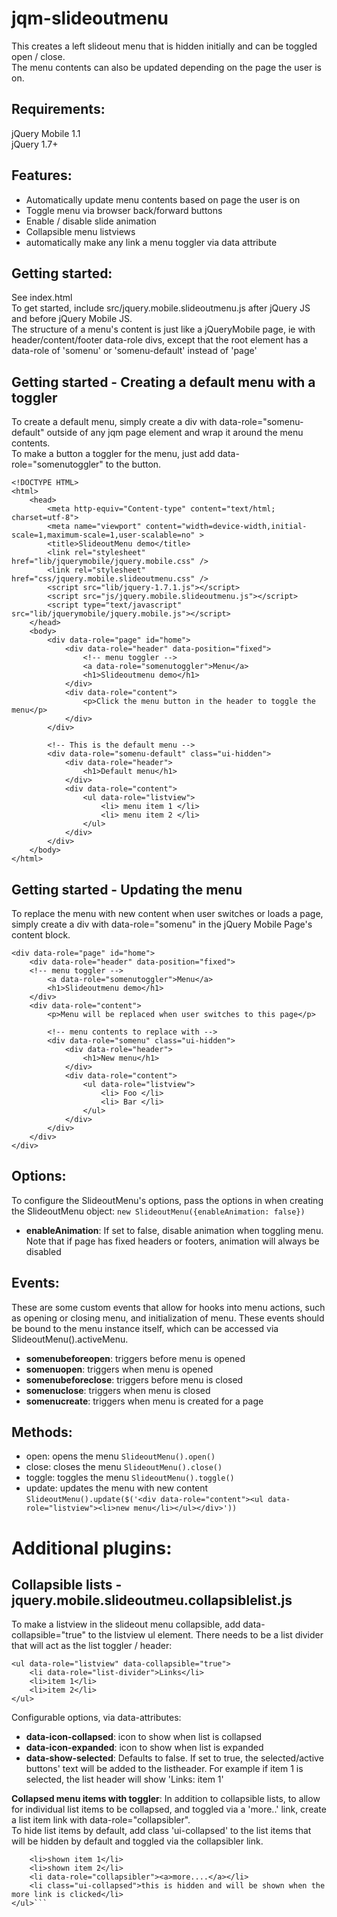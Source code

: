 jqm-slideoutmenu
================

This creates a left slideout menu that is hidden initially and can be toggled open / close. <br />
The menu contents can also be updated depending on the page the user is on.

Requirements:
-------------
jQuery Mobile 1.1 <br />
jQuery 1.7+

Features:
---------
- Automatically update menu contents based on page the user is on
- Toggle menu via browser back/forward buttons
- Enable / disable slide animation
- Collapsible menu listviews
- automatically make any link a menu toggler via data attribute

Getting started:
----------------
See index.html <br />
To get started, include src/jquery.mobile.slideoutmenu.js after jQuery JS and before jQuery Mobile JS. <br/>
The structure of a menu's content is just like a jQueryMobile page, ie with header/content/footer data-role divs, except that the root element has a data-role of 'somenu' or 'somenu-default' instead of 'page'

Getting started - Creating a default menu with a toggler
--------------------------------------------------------
To create a default menu, simply create a div with data-role="somenu-default" outside of any jqm page element and wrap it around the menu contents. <br />
To make a button a toggler for the menu, just add data-role="somenutoggler" to the button.
```
<!DOCTYPE HTML>
<html>
	<head>
		<meta http-equiv="Content-type" content="text/html; charset=utf-8">
		<meta name="viewport" content="width=device-width,initial-scale=1,maximum-scale=1,user-scalable=no" >
		<title>SlideoutMenu demo</title>
		<link rel="stylesheet" href="lib/jquerymobile/jquery.mobile.css" />
		<link rel="stylesheet"  href="css/jquery.mobile.slideoutmenu.css" />
		<script src="lib/jquery-1.7.1.js"></script>
		<script src="js/jquery.mobile.slideoutmenu.js"></script>
		<script type="text/javascript" src="lib/jquerymobile/jquery.mobile.js"></script>
	</head>
	<body>
		<div data-role="page" id="home">
			<div data-role="header" data-position="fixed">
				<!-- menu toggler -->
				<a data-role="somenutoggler">Menu</a>
				<h1>Slideoutmenu demo</h1>
			</div>
			<div data-role="content">
				<p>Click the menu button in the header to toggle the menu</p>
			</div>
		</div>
	
		<!-- This is the default menu -->
		<div data-role="somenu-default" class="ui-hidden">
			<div data-role="header">
				<h1>Default menu</h1>
			</div>
			<div data-role="content">
				<ul data-role="listview">
					<li> menu item 1 </li>
					<li> menu item 2 </li>
				</ul>
			</div>
		</div>
	</body>
</html>
```

Getting started - Updating the menu
-----------------------------------
To replace the menu with new content when user switches or loads a page, simply create a div with data-role="somenu" in the jQuery Mobile Page's content block.

```
<div data-role="page" id="home">
	<div data-role="header" data-position="fixed">
	<!-- menu toggler -->
		<a data-role="somenutoggler">Menu</a>
		<h1>Slideoutmenu demo</h1>
	</div>
	<div data-role="content">
		<p>Menu will be replaced when user switches to this page</p>

		<!-- menu contents to replace with -->
		<div data-role="somenu" class="ui-hidden">
			<div data-role="header">
				<h1>New menu</h1>
			</div>
			<div data-role="content">
				<ul data-role="listview">
					<li> Foo </li>
					<li> Bar </li>
				</ul>
			</div>
		</div>
	</div>
</div>
```

Options:
--------
To configure the SlideoutMenu's options, pass the options in when creating the SlideoutMenu object:
```new SlideoutMenu({enableAnimation: false})```

- **enableAnimation**: If set to false, disable animation when toggling menu. Note that if page has fixed headers or footers, animation will always be disabled

Events:
-------
These are some custom events that allow for hooks into menu actions, such as opening or closing menu, and initialization of menu. These events should be bound to the menu instance itself, which can be accessed via SlideoutMenu().activeMenu.

- **somenubeforeopen**: triggers before menu is opened
- **somenuopen**: triggers when menu is opened
- **somenubeforeclose**: triggers before menu is closed
- **somenuclose**: triggers when menu is closed
- **somenucreate**: triggers when menu is created for a page

Methods:
--------
- open: opens the menu ```SlideoutMenu().open()```
- close: closes the menu ```SlideoutMenu().close()```
- toggle: toggles the menu ```SlideoutMenu().toggle()```
- update: updates the menu with new content ```SlideoutMenu().update($('<div data-role="content"><ul data-role="listview"><li>new menu</li></ul></div>'))```


Additional plugins:
===================
Collapsible lists - jquery.mobile.slideoutmeu.collapsiblelist.js
----------------------------------------------------------------

To make a listview in the slideout menu collapsible, add data-collapsible="true" to the listview ul element. There needs to be a list divider that will act as the list toggler / header:
```
<ul data-role="listview" data-collapsible="true">
	<li data-role="list-divider">Links</li>
	<li>item 1</li>
	<li>item 2</li>
</ul>
```

Configurable options, via data-attributes:
- **data-icon-collapsed**: 	icon to show when list is collapsed
- **data-icon-expanded**: 	icon to show when list is expanded
- **data-show-selected**:	Defaults to false. If set to true, the selected/active buttons' text will be added to the listheader. For example if item 1 is selected, the list header will show 'Links: item 1'


**Collapsed menu items with toggler**:
In addition to collapsible lists, to allow for individual list items to be collapsed, and toggled via a 'more..' link, create a list item link with data-role="collapsibler". <br />
To hide list items by default, add class 'ui-collapsed' to the list items that will be hidden by default and toggled via the collapsibler link.

```<ul data-role="listview">
	<li>shown item 1</li>
	<li>shown item 2</li>
	<li data-role="collapsibler"><a>more....</a></li>
	<li class="ui-collapsed">this is hidden and will be shown when the more link is clicked</li>
</ul>```

